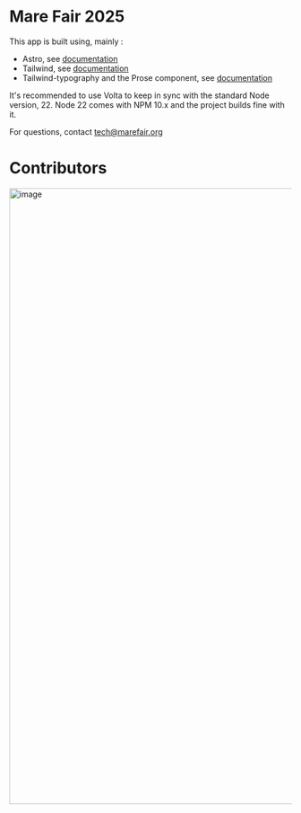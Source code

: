 # Mare Fair 2025

This app is built using, mainly :
- Astro, see [documentation](https://docs.astro.build)
- Tailwind, see [documentation](https://tailwindcss.com/docs/utility-first)
- Tailwind-typography and the Prose component, see [documentation](https://github.com/tailwindlabs/tailwindcss-typography)

It's recommended to use Volta to keep in sync with the standard Node version, 22.
Node 22 comes with NPM 10.x and the project builds fine with it.


For questions, contact [tech@marefair.org](mailto:tech@marefair.org)

# Contributors
<img width="940" height="1097" alt="image" src="https://github.com/user-attachments/assets/f0f73074-84e1-4a07-ad38-312fb163cf7a" />

